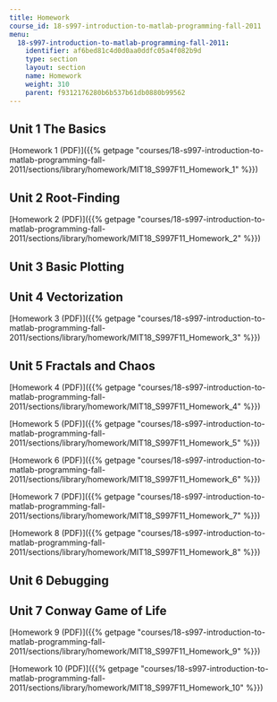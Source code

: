 ```yaml
---
title: Homework
course_id: 18-s997-introduction-to-matlab-programming-fall-2011
menu:
  18-s997-introduction-to-matlab-programming-fall-2011:
    identifier: af6bed81c4d0d0aa0ddfc05a4f082b9d
    type: section
    layout: section
    name: Homework
    weight: 310
    parent: f9312176280b6b537b61db0880b99562
---
```

Unit 1 The Basics
-----------------

[Homework 1 (PDF)]({{% getpage "courses/18-s997-introduction-to-matlab-programming-fall-2011/sections/library/homework/MIT18_S997F11_Homework_1" %}})

Unit 2 Root-Finding
-------------------

[Homework 2 (PDF)]({{% getpage "courses/18-s997-introduction-to-matlab-programming-fall-2011/sections/library/homework/MIT18_S997F11_Homework_2" %}})

Unit 3 Basic Plotting
---------------------

Unit 4 Vectorization
--------------------

[Homework 3 (PDF)]({{% getpage "courses/18-s997-introduction-to-matlab-programming-fall-2011/sections/library/homework/MIT18_S997F11_Homework_3" %}})

Unit 5 Fractals and Chaos
-------------------------

[Homework 4 (PDF)]({{% getpage "courses/18-s997-introduction-to-matlab-programming-fall-2011/sections/library/homework/MIT18_S997F11_Homework_4" %}})

[Homework 5 (PDF)]({{% getpage "courses/18-s997-introduction-to-matlab-programming-fall-2011/sections/library/homework/MIT18_S997F11_Homework_5" %}})

[Homework 6 (PDF)]({{% getpage "courses/18-s997-introduction-to-matlab-programming-fall-2011/sections/library/homework/MIT18_S997F11_Homework_6" %}})

[Homework 7 (PDF)]({{% getpage "courses/18-s997-introduction-to-matlab-programming-fall-2011/sections/library/homework/MIT18_S997F11_Homework_7" %}})

[Homework 8 (PDF)]({{% getpage "courses/18-s997-introduction-to-matlab-programming-fall-2011/sections/library/homework/MIT18_S997F11_Homework_8" %}})

Unit 6 Debugging
----------------

Unit 7 Conway Game of Life
--------------------------

[Homework 9 (PDF)]({{% getpage "courses/18-s997-introduction-to-matlab-programming-fall-2011/sections/library/homework/MIT18_S997F11_Homework_9" %}})

[Homework 10 (PDF)]({{% getpage "courses/18-s997-introduction-to-matlab-programming-fall-2011/sections/library/homework/MIT18_S997F11_Homework_10" %}})